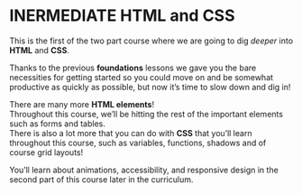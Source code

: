 # INERMEDIATE HTML and CSS

This is the first of the two part course where we are going to dig *deeper* into **HTML** and **CSS**.

Thanks to the previous **foundations** lessons we gave you the bare necessities for getting started so you could move on and be somewhat productive as quickly as possible, but now it’s time to slow down and dig in!

There are many more **HTML elements**!<br>
Throughout this course, we’ll be hitting the rest of the important elements such as forms and tables.<br>
There is also a lot more that you can do with **CSS** that you’ll learn throughout this course, such as variables, functions, shadows and of course grid layouts!

You’ll learn about animations, accessibility, and responsive design in the second part of this course later in the curriculum.